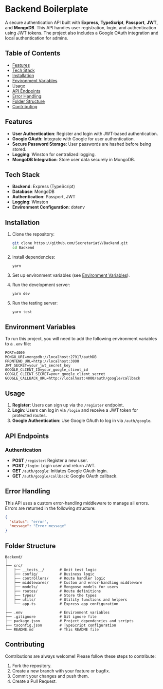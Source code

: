 # Backend Boilerplate

A secure authentication API built with **Express**, **TypeScript**, **Passport**, **JWT**, and **MongoDB**. This API handles user registration, login, and authentication using JWT tokens. The project also includes a Google OAuth integration and local authentication for admins.

## Table of Contents

- [Features](#features)
- [Tech Stack](#tech-stack)
- [Installation](#installation)
- [Environment Variables](#environment-variables)
- [Usage](#usage)
- [API Endpoints](#api-endpoints)
- [Error Handling](#error-handling)
- [Folder Structure](#folder-structure)
- [Contributing](#contributing)

## Features

- **User Authentication**: Register and login with JWT-based authentication.
- **Google OAuth**: Integrate with Google for user authentication.
- **Secure Password Storage**: User passwords are hashed before being stored.
- **Logging**: Winston for centralized logging.
- **MongoDB Integration**: Store user data securely in MongoDB.

## Tech Stack

- **Backend**: Express (TypeScript)
- **Database**: MongoDB
- **Authentication**: Passport, JWT
- **Logging**: Winston
- **Environment Configuration**: dotenv

## Installation

1. Clone the repository:

   ```bash
   git clone https://github.com/SecretariatV/Backend.git
   cd Backend
   ```

2. Install dependencies:

   ```bash
   yarn
   ```

3. Set up environment variables (see [Environment Variables](#environment-variables)).

4. Run the development server:

   ```bash
   yarn dev
   ```

5. Run the testing server:

   ```bash
   yarn test
   ```

## Environment Variables

To run this project, you will need to add the following environment variables to a `.env` file:

```plaintext
PORT=4000
MONGO_URI=mongodb://localhost:27017/authDB
FRONTEND_URL=http://localhost:3000
JWT_SECRET=your_jwt_secret_key
GOOGLE_CLIENT_ID=your_google_client_id
GOOGLE_CLIENT_SECRET=your_google_client_secret
GOOGLE_CALLBACK_URL=http://localhost:4000/auth/google/callback
```

## Usage

1. **Register**: Users can sign up via the `/register` endpoint.
2. **Login**: Users can log in via `/login` and receive a JWT token for protected routes.
3. **Google Authentication**: Use Google OAuth to log in via `/auth/google`.

## API Endpoints

### Authentication

- **POST** `/register`: Register a new user.
- **POST** `/login`: Login user and return JWT.
- **GET** `/auth/google`: Initiates Google OAuth login.
- **GET** `/auth/google/callback`: Google OAuth callback.

## Error Handling

This API uses a custom error-handling middleware to manage all errors. Errors are returned in the following structure:

```json
{
  "status": "error",
  "message": "Error message"
}
```

## Folder Structure

```plaintext
Backend/
│
├── src/
│   ├── __tests__/       # Unit test logic
│   ├── config/          # Business logic
│   ├── controllers/     # Route handler logic
│   ├── middlewares/     # Custom and error-handling middleware
│   ├── models/          # Mongoose models for users
│   ├── routes/          # Route definitions
│   ├── types/           # Store the types
│   ├── utils/           # Utility functions and helpers
│   └── app.ts           # Express app configuration
│
├── .env                 # Environment variables
├── .gitignore           # Git ignore file
├── package.json         # Project dependencies and scripts
├── tsconfig.json        # TypeScript configuration
└── README.md            # This README file
```

## Contributing

Contributions are always welcome! Please follow these steps to contribute:

1. Fork the repository.
2. Create a new branch with your feature or bugfix.
3. Commit your changes and push them.
4. Create a Pull Request.
